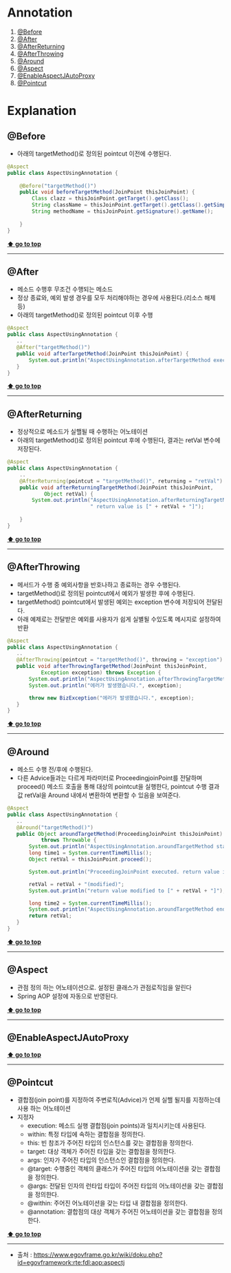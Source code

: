 # Annotation

 1. [@Before](#Before)
 1. [@After](#After)
 1. [@AfterReturning](#AfterReturning)
 1. [@AfterThrowing](#AfterThrowing)
 1. [@Around](#Around)
 1. [@Aspect](#Aspect)
 1. [@EnableAspectJAutoProxy](#EnableAspectJAutoProxy)
 1. [@Pointcut](#Pointcut)

# Explanation

## @Before
 
- 아래의 targetMethod()로 정의된 pointcut 이전에 수행된다.
```java
@Aspect
public class AspectUsingAnnotation {
    
    @Before("targetMethod()")
    public void beforeTargetMethod(JoinPoint thisJoinPoint) {
        Class clazz = thisJoinPoint.getTarget().getClass();
        String className = thisJoinPoint.getTarget().getClass().getSimpleName();
        String methodName = thisJoinPoint.getSignature().getName();
        
    }
}
```

**[⬆ go to top](#Annotation)**

----
## @After

 - 메소드 수행후 무조건 수행되는 메소드
 - 정상 종료와, 예외 발생 경우를 모두 처리해야하는 경우에 사용된다.(리소스 해제 등)
 - 아래의 targetMethod()로 정의된 pointcut 이후 수행
 ```java
 @Aspect
public class AspectUsingAnnotation {
    ..
    @After("targetMethod()")
    public void afterTargetMethod(JoinPoint thisJoinPoint) {
        System.out.println("AspectUsingAnnotation.afterTargetMethod executed.");
    }
}
 ```
 
**[⬆ go to top](#Annotation)**

----
## @AfterReturning
 
- 정상적으로 메소드가 실핼될 때 수행하는 어노테이션
- 아래의 targetMethod()로 정의된 pointcut 후에 수행된다, 결과는 retVal 변수에 저장된다.
```java
@Aspect
public class AspectUsingAnnotation {
    ..
    @AfterReturning(pointcut = "targetMethod()", returning = "retVal")
    public void afterReturningTargetMethod(JoinPoint thisJoinPoint,
            Object retVal) {
        System.out.println("AspectUsingAnnotation.afterReturningTargetMethod executed." + 
                           " return value is [" + retVal + "]");
 
    }
}
```

**[⬆ go to top](#Annotation)**

----
## @AfterThrowing

 - 메서드가 수행 중 예외사항을 반호나하고 종료하는 경우 수행된다.
 - targetMethod()로 정의된 pointcut에서 예외가 발생한 후에 수행된다.
 - targetMethod() pointcut에서 발생된 예외는 exception 변수에 저장되어 전달된다.
 - 아래 예제로는 전달받은 예외를 사용자가 쉽게 실별될 수있도록 메시지로 설정하여 반환
 ```java
 @Aspect
public class AspectUsingAnnotation {
    ..
    @AfterThrowing(pointcut = "targetMethod()", throwing = "exception")
    public void afterThrowingTargetMethod(JoinPoint thisJoinPoint,
            Exception exception) throws Exception {
        System.out.println("AspectUsingAnnotation.afterThrowingTargetMethod executed.");
        System.out.println("에러가 발생했습니다.", exception);
 
        throw new BizException("에러가 발생했습니다.", exception);
    }
}
 ```
 
**[⬆ go to top](#Annotation)**

----
## @Around

 - 메소드 수행 전/후에 수행된다.
 - 다른 Advice들과는 다르게 파라미터로 ProceedingjoinPoint를 전달하며 proceed() 메소드 호출을 통해 대상의 pointcut을 실행한다, pointcut 수행 결과값 retVal을 Around 내에서 변환하여 변환할 수 있음을 보여준다.
 ```java
 @Aspect
public class AspectUsingAnnotation {
    ..
    @Around("targetMethod()")
    public Object aroundTargetMethod(ProceedingJoinPoint thisJoinPoint)
            throws Throwable {
        System.out.println("AspectUsingAnnotation.aroundTargetMethod start.");
        long time1 = System.currentTimeMillis();
        Object retVal = thisJoinPoint.proceed();
 
        System.out.println("ProceedingJoinPoint executed. return value is [" + retVal + "]");
 
        retVal = retVal + "(modified)";
        System.out.println("return value modified to [" + retVal + "]");
 
        long time2 = System.currentTimeMillis();
        System.out.println("AspectUsingAnnotation.aroundTargetMethod end. Time(" + (time2 - time1) + ")");
        return retVal;
    }
}
 ```
 
**[⬆ go to top](#Annotation)**

----
## @Aspect

 - 관점 정의 하는 어노테이션으로. 설정된 클래스가 관점로직임을 알린다
 - Spring AOP 설정에 자동으로 반영된다.
 
**[⬆ go to top](#Annotation)**

----
## @EnableAspectJAutoProxy
 
**[⬆ go to top](#Annotation)**

----
## @Pointcut
 
 - 결합점(join point)를 지정하여 주변로직(Advice)가 언제 실핼 될지를 지정하는데 사용 하는 어노테이션
 - 지정자
    - execution: 메소드 실행 결합점(join points)과 일치시키는데 사용된다.
    - within: 특정 타입에 속하는 결합점을 정의한다.
    - this: 빈 참조가 주어진 타입의 인스턴스를 갖는 결합점을 정의한다.
    - target: 대상 객체가 주어진 타입을 갖는 결합점을 정의한다.
    - args: 인자가 주어진 타입의 인스턴스인 결합점을 정의한다.
    - @target: 수행중인 객체의 클래스가 주어진 타입의 어노테이션을 갖는 결합점을 정의한다.
    - @args: 전달된 인자의 런타입 타입이 주어진 타입의 어노테이션을 갖는 결합점을 정의한다.
    - @within: 주어진 어노테이션을 갖는 타입 내 결합점을 정의한다.
    - @annotation: 결합점의 대상 객체가 주어진 어노테이션을 갖는 결합점을 정의한다.

**[⬆ go to top](#Annotation)**

----

* 출처 : https://www.egovframe.go.kr/wiki/doku.php?id=egovframework:rte:fdl:aop:aspectj